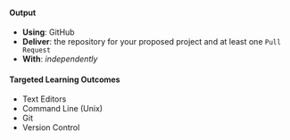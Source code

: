 #### Output
- **Using**: GitHub
- **Deliver**: the repository for your proposed project and at least one `Pull Request`
- **With**: *independently*

#### Targeted Learning Outcomes
  - Text Editors
  - Command Line (Unix)
  - Git
  - Version Control